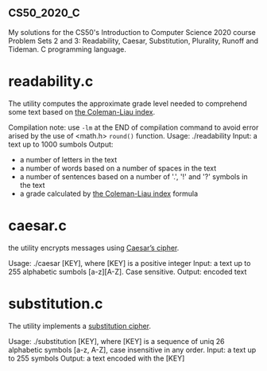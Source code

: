 ## CS50_2020_C
My solutions for the CS50's Introduction to Computer Science 2020 course Problem Sets 2 and 3: Readability, Caesar, Substitution, Plurality, Runoff and Tideman. C programming language.

# readability.c
The utility computes the approximate grade level needed to comprehend some text based on [the Coleman-Liau index](https://en.wikipedia.org/wiki/Coleman%E2%80%93Liau_index).

Compilation note: use `-lm` at the END of compilation command to avoid error arised by the use of <math.h> `round()` function.
Usage: ./readability
Input: a text up to 1000 sumbols
Output:
 - a number of letters in the text
 - a number of words based on a number of spaces in the text
 - a number of sentences based on a number of '.', '!' and '?' symbols in the text
 - a grade calculated by [the Coleman-Liau index](https://en.wikipedia.org/wiki/Coleman%E2%80%93Liau_index) formula
 
# caesar.c
the utility encrypts messages using [Caesar’s cipher](https://en.wikipedia.org/wiki/Caesar_cipher).

Usage: ./caesar [KEY], where [KEY] is a positive integer
Input: a text up to 255 alphabetic sumbols [a-z][A-Z]. Case sensitive.
Output: encoded text

# substitution.c
The utility implements a [substitution cipher](https://en.wikipedia.org/wiki/Substitution_cipher).

Usage: ./substitution [KEY], where [KEY] is a sequence of uniq 26 alphabetic symbols [a-z, A-Z], case insensitive in any order.
Input: a text up to 255 symbols
Output: a text encoded with the [KEY]

